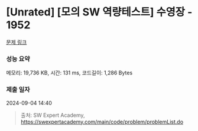 # [Unrated] [모의 SW 역량테스트] 수영장 - 1952 

[문제 링크](https://swexpertacademy.com/main/code/problem/problemDetail.do?contestProbId=AV5PpFQaAQMDFAUq) 

### 성능 요약

메모리: 19,736 KB, 시간: 131 ms, 코드길이: 1,286 Bytes

### 제출 일자

2024-09-04 14:40



> 출처: SW Expert Academy, https://swexpertacademy.com/main/code/problem/problemList.do